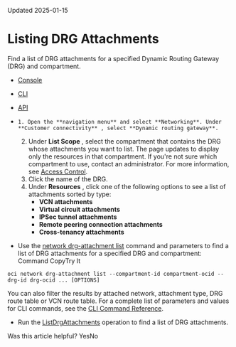 Updated 2025-01-15
# Listing DRG Attachments
Find a list of DRG attachments for a specified Dynamic Routing Gateway (DRG) and compartment.
  * [Console](https://docs.oracle.com/en-us/iaas/Content/Network/Tasks/drg-list-attachment.htm)
  * [CLI](https://docs.oracle.com/en-us/iaas/Content/Network/Tasks/drg-list-attachment.htm)
  * [API](https://docs.oracle.com/en-us/iaas/Content/Network/Tasks/drg-list-attachment.htm)


  *     1. Open the **navigation menu** and select **Networking**. Under **Customer connectivity** , select **Dynamic routing gateway**.
    2. Under **List Scope** , select the compartment that contains the DRG whose attachments you want to list.
The page updates to display only the resources in that compartment. If you're not sure which compartment to use, contact an administrator. For more information, see [Access Control](https://docs.oracle.com/en-us/iaas/Content/Network/Concepts/accesscontrol.htm#Access_Control).
    3. Click the name of the DRG.
    4. Under **Resources** , click one of the following options to see a list of attachments sorted by type: 
       * **VCN attachments**
       * **Virtual circuit attachments**
       * **IPSec tunnel attachments**
       * **Remote peering connection attachments**
       * **Cross-tenancy attachments**
  * Use the [network drg-attachment list](https://docs.oracle.com/iaas/tools/oci-cli/latest/oci_cli_docs/cmdref/network/drg-attachment/list.html) command and parameters to find a list of DRG attachments for a specified DRG and compartment:
Command
CopyTry It
```
oci network drg-attachment list --compartment-id compartment-ocid --drg-id drg-ocid ... [OPTIONS]
```

You can also filter the results by attached network, attachment type, DRG route table or VCN route table.
For a complete list of parameters and values for CLI commands, see the [CLI Command Reference](https://docs.oracle.com/iaas/tools/oci-cli/latest).
  * Run the [ListDrgAttachments](https://docs.oracle.com/iaas/api/#/en/iaas/latest/DrgAttachment/ListDrgAttachments) operation to find a list of DRG attachments.


Was this article helpful?
YesNo

